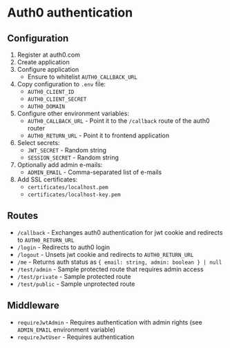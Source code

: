 # Auth0 authentication

## Configuration

1. Register at auth0.com
2. Create application
3. Configure application
   - Ensure to whitelist `AUTH0_CALLBACK_URL`
4. Copy configuration to `.env` file:
   - `AUTH0_CLIENT_ID`
   - `AUTH0_CLIENT_SECRET`
   - `AUTH0_DOMAIN`
5. Configure other environment variables:
   - `AUTH0_CALLBACK_URL` - Point it to the `/callback` route of the auth0 router
   - `AUTH0_RETURN_URL` - Point it to frontend application
6. Select secrets:
   - `JWT_SECRET` - Random string
   - `SESSION_SECRET` - Random string
7. Optionally add admin e-mails:
   - `ADMIN_EMAIL` - Comma-separated list of e-mails
8. Add SSL certificates:
   - `certificates/localhost.pem`
   - `certificates/localhost-key.pem`

## Routes

- `/callback` - Exchanges auth0 authentication for jwt cookie and redirects to `AUTH0_RETURN_URL`
- `/login` - Redirects to auth0 login
- `/logout` - Unsets jwt cookie and redirects to `AUTH0_RETURN_URL`
- `/me` - Returns auth status as `{ email: string, admin: boolean } | null`
- `/test/admin` - Sample protected route that requires admin access
- `/test/private` - Sample protected route
- `/test/public` - Sample unprotected route

## Middleware

- `requireJwtAdmin` - Requires authentication with admin rights (see `ADMIN_EMAIL` environment variable)
- `requireJwtUser` - Requires authentication
